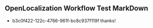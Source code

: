 ## OpenLocalization Workflow Test MarkDown
* b3c0f422-122c-4766-961f-bc8c937f119f 
thanks!<!--HONumber=Mar16_HO3-->
